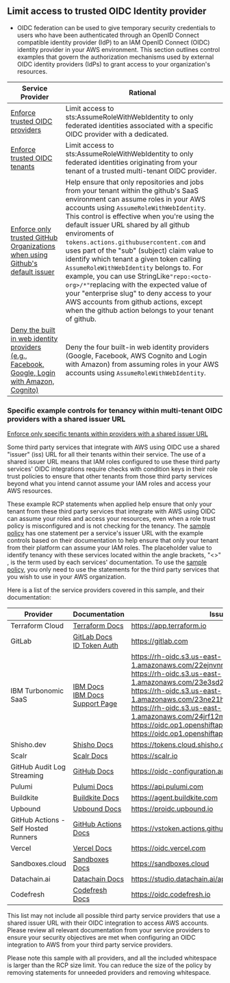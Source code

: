 ## Limit access to trusted OIDC Identity provider

* OIDC federation can be used to give temporary security credentials to users who have been authenticated through an OpenID Connect compatible identity provider (IdP) to an IAM OpenID Connect (OIDC) identity provider in your AWS environment. This section outlines control examples that govern the authorization mechanisms used by external OIDC identity providers (IdPs) to grant access to your organization's resources.


| Service Provider | Rational | 
|-------------|-------------|
|[Enforce trusted OIDC providers](https://github.com/aws-samples/data-perimeter-policy-examples/blob/4bc433ff6c4721049fc2eb542c89246343b5fb8a/resource_control_policies/identity_perimeter_rcp.json#L55C19-L55C49) | Limit access to sts:AssumeRoleWithWebIdentity to only federated identities associated with a specific OIDC provider with a dedicated.|
|[Enforce trusted OIDC tenants](https://github.com/aws-samples/data-perimeter-policy-examples/blob/4bc433ff6c4721049fc2eb542c89246343b5fb8a/resource_control_policies/identity_perimeter_rcp.json#L39C19-L39C44) | Limit access to sts:AssumeRoleWithWebIdentity to only federated identities originating from your tenant of a trusted multi-tenant OIDC provider. |
|[Enforce only trusted GitHub Organizations when using Github's default issuer](GitHub-Actions.json) | Help ensure that only repositories and jobs from your tenant within the github's SaaS environment can assume roles in your AWS accounts using `AssumeRoleWithWebIdentity`. This control is effective when you're using the default issuer URL shared by all github enviroments of `tokens.actions.githubusercontent.com` and uses part of the "sub" (subject)  claim value to identify which tenant a given token calling `AssumeRoleWithWebIdentity` belongs to. For example, you can use StringLike`"repo:<octo-org>/*"`replacing <octo-org> with the expected value of your "enterprise slug" to deny access to your AWS accounts from github actions, except when the github action belongs to your tenant of github.|
|[Deny the built in web identity providers (e.g., Facebook, Google, Login with Amazon, Cognito)](Deny-built-in-web-identity-providers.json) | Deny the four built-in web identity providers (Google, Facebook, AWS Cognito and Login with Amazon) from assuming roles in your AWS accounts using `AssumeRoleWithWebIdentity`. |



### Specific example controls for tenancy within multi-tenant OIDC providers with a shared issuer URL

[Enforce only specific tenants within providers with a shared issuer URL](Shared-Issuers.json) 

Some third party services that integrate with AWS using OIDC use a shared "issuer" (iss) URL for all their tenants within their service. The use of a shared issuer URL means that IAM roles configured to use these third party services' OIDC integrations require checks with condition keys in their role trust policies to ensure that other tenants from those third party services beyond what you intend cannot assume your IAM roles and access your AWS resources.

These example RCP statements when applied help ensure that only your tenant from these third party services that integrate with AWS using OIDC can assume your roles and access your resources, even when a role trust policy is misconfigured and is not checking for the tenancy. The [sample policy](Shared-Issuers.json) has one statement per a service's issuer URL with the example controls based on their documentation to help ensure that only your tenant from their platform can assume your IAM roles. The placeholder value to identify tenancy with these services located within the angle brackets, "<>" , is the term used by each services' documentation. To use the [sample policy](Shared-Issuers.json), you only need to use the statements for the third party services that you wish to use in your AWS organization.


Here is a list of the service providers covered in this sample, and their documentation:


| Provider                          | Documentation                                                                                          | Issuer/OIDC Provider URL                                              |    Policy Statement in [Shared-Issuers.json](Shared-Issuers.json)         |
|-----------------------------------|------------------------------------------------------------------------------------------------------|----------------------------------------------------------------|----------------------------------------------------------------|
| Terraform Cloud                   | [Terraform Docs](https://developer.hashicorp.com/terraform/cloud-docs/workspaces/dynamic-provider-credentials/aws-configuration) | https://app.terraform.io | EnforceTrustedOIDCTenantTerraformCloud|
| GitLab                             | [GitLab Docs](https://docs.gitlab.com/ee/ci/cloud_services/aws/) <br> [ID Token Auth](https://docs.gitlab.com/ee/ci/secrets/id_token_authentication.html) | https://gitlab.com | EnforceTrustedOIDCTenantGitLabCLoud|
| IBM Turbonomic SaaS                | [IBM Docs](https://www.ibm.com/docs/en/tarm/8.13.0?topic=suaiuir-setting-up-aws-iam-role-turbonomic-saas-deployments) <br> [IBM Docs](https://www.ibm.com/docs/en/tarm/8.14.6?topic=turbonomic-setting-up-aws-iam-role-saas-deployments) <br> [Support Page](https://www.ibm.com/support/pages/turbonomic-saas-iam-role-setup) | https://rh-oidc.s3.us-east-1.amazonaws.com/22ejnvnnturfmt6km08idd0nt4hekbn7 <br> https://rh-oidc.s3.us-east-1.amazonaws.com/23e3sd27sju1hoou6ohfs68vbno607tr <br> https://rh-oidc.s3.us-east-1.amazonaws.com/23ne21h005qjl3n33d8dui5dlrmv2tmg <br> https://rh-oidc.s3.us-east-1.amazonaws.com/24jrf12m5dj7ljlfb4ta2frhrcoadm26 <br> https://oidc.op1.openshiftapps.com/2f785sojlpb85i7402pk3qogugim5nfb <br> https://oidc.op1.openshiftapps.com/2c51blsaqa9gkjt0o9rt11mle8mmropu |EnforceTrustedOIDCTenantIbmTurboNomic1 <br>EnforceTrustedOIDCTenantIbmTurboNomic2 <br>EnforceTrustedOIDCTenantIbmTurboNomic3 <br>EnforceTrustedOIDCTenantIbmTurboNomic4 <br>EnforceTrustedOIDCTenantIbmTurboNomic5 <br>EnforceTrustedOIDCTenantIbmTurboNomic6 <br>|
| Shisho.dev                         | [Shisho Docs](https://shisho.dev/docs/g/getting-started/integrate-apps/aws/)                        | https://tokens.cloud.shisho.dev | EnforceTrustedOIDCTenantShishoDev|
| Scalr                              | [Scalr Docs](https://docs.scalr.io/docs/aws)                                                        | https://scalr.io | EnforceTrustedOIDCTenantScalr |
| GitHub Audit Log Streaming         | [GitHub Docs](https://docs.github.com/en/enterprise-cloud@latest/admin/monitoring-activity-in-your-enterprise/reviewing-audit-logs-for-your-enterprise/streaming-the-audit-log-for-your-enterprise#setting-up-streaming-to-amazon-s3) | https://oidc-configuration.audit-log.githubusercontent.com | EnforceTrustedOIDCTenantGithubLogStreaming |
| Pulumi                             | [Pulumi Docs](https://www.pulumi.com/docs/pulumi-cloud/oidc/provider/aws/)                          | https://api.pulumi.com | EnforceTrustedOIDCTenantPulumi |
| Buildkite                          | [Buildkite Docs](https://buildkite.com/docs/agent/v3/cli-oidc)                                      | https://agent.buildkite.com |EnforceTrustedOIDCTenantBuildKite |
| Upbound                            | [Upbound Docs](https://docs.upbound.io/all-spaces/legacy-spaces/multicloud-deploy/)                | https://proidc.upbound.io | EnforceTrustedOIDCTenantUpbound|
| GitHub Actions - Self Hosted Runners | [GitHub Actions Docs](https://github.com/actions/runner/blob/main/docs/checks/actions.md)           | https://vstoken.actions.githubusercontent.com | EnforceTrustedOIDCTenantGithubActionsSelfHosted|
| Vercel                             | [Vercel Docs](https://vercel.com/docs/security/secure-backend-access/oidc/reference)                | https://oidc.vercel.com | EnforceTrustedOIDCTenantVercel|
| Sandboxes.cloud                    | [Sandboxes Docs](https://docs.sandboxes.cloud/docs/cloud-resources-setup)                          | https://sandboxes.cloud | EnforceTrustedOIDCTenantSandBoxes|
| Datachain.ai                       | [Datachain Docs](https://dvc.org/doc/studio/user-guide/openid-connect)                             | https://studio.datachain.ai/api | EnforceTrustedOIDCTenantDataChain |
| Codefresh                          | [Codefresh Docs](https://codefresh.io/docs/docs/integrations/oidc-pipelines/)                      | https://oidc.codefresh.io | EnforceTrustedOIDCTenantCodeFresh |

This list may not include all possible third party service providers that use a shared issuer URL with their OIDC integration to access AWS accounts. Please review all relevant documentation from your service providers to ensure your security objectives are met when configuring an OIDC integration to AWS from your third party service providers.

Please note this sample with all providers, and all the included whitespace is larger than the RCP size limit. You can reduce the size of the policy by removing statements for unneeded providers and removing whitespace.